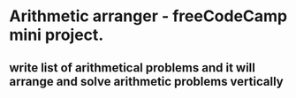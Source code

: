 # Arithmetic arranger - freeCodeCamp mini project.
## write list of arithmetical problems and it will arrange and solve arithmetic problems vertically
